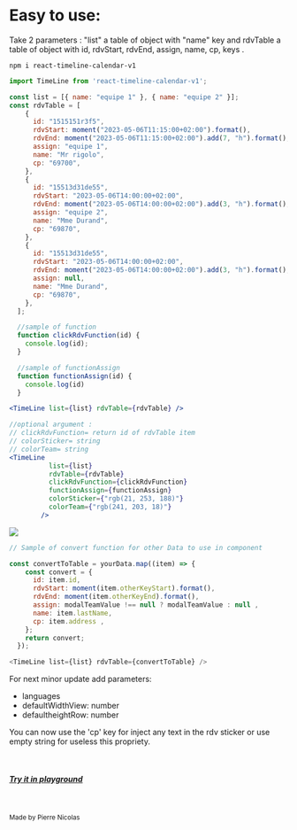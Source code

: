 <h1>Easy to use: </h1>

<p>Take 2 parameters : "list" a table of object with "name" key
and rdvTable a table of object with id, rdvStart, rdvEnd, assign, name, cp, keys . </p>

``` shell 
npm i react-timeline-calendar-v1
```

``` js
import TimeLine from 'react-timeline-calendar-v1';

const list = [{ name: "equipe 1" }, { name: "equipe 2" }];
const rdvTable = [
    {
      id: "1515151r3f5",
      rdvStart: moment("2023-05-06T11:15:00+02:00").format(),
      rdvEnd: moment("2023-05-06T11:15:00+02:00").add(7, "h").format(),
      assign: "equipe 1",
      name: "Mr rigolo",
      cp: "69700",
    },
    {
      id: "15513d31de55",
      rdvStart: "2023-05-06T14:00:00+02:00",
      rdvEnd: moment("2023-05-06T14:00:00+02:00").add(3, "h").format(),
      assign: "equipe 2",
      name: "Mme Durand",
      cp: "69870",
    },
    {
      id: "15513d31de55",
      rdvStart: "2023-05-06T14:00:00+02:00",
      rdvEnd: moment("2023-05-06T14:00:00+02:00").add(3, "h").format(),
      assign: null,
      name: "Mme Durand",
      cp: "69870",
    },
  ];

  //sample of function 
  function clickRdvFunction(id) {
    console.log(id);
  }

  //sample of functionAssign
  function functionAssign(id) {
    console.log(id)
  }

  ```

  ```jsx
<TimeLine list={list} rdvTable={rdvTable} />

//optional argument : 
// clickRdvFunction= return id of rdvTable item
// colorSticker= string
// colorTeam= string
<TimeLine
            list={list}
            rdvTable={rdvTable}
            clickRdvFunction={clickRdvFunction}
            functionAssign={functionAssign}
            colorSticker={"rgb(21, 253, 188)"}
            colorTeam={"rgb(241, 203, 18)"}
          />
```

<img src="https://bnz07pap001files.storage.live.com/y4m7Ecd5KK-T7tbB7H4yX8FdozPcBF5OClPTbJuxMGKOvpVBn9REPlRgtTBs0xSvSmTKoz9ERMrREZiRBf-kJo023AYx68Itor6I-PWMpksShqzXp1evmh3ZHyLlJX4_QFuGVS6Gd_rV7TYJPxUftyjEU3HrGklF8PgE0d5XzVIhKRl6iMAGfiiXM7lU64KGuRv?width=1692&height=487&cropmode=none" />

```js
// Sample of convert function for other Data to use in component 

const convertToTable = yourData.map((item) => {
    const convert = {
      id: item.id,
      rdvStart: moment(item.otherKeyStart).format(),
      rdvEnd: moment(item.otherKeyEnd).format(),
      assign: modalTeamValue !== null ? modalTeamValue : null ,
      name: item.lastName,
      cp: item.address ,
    };
    return convert;
  });

<TimeLine list={list} rdvTable={convertToTable} />

```
<p>For next minor update add parameters: 
<ul>
<li >languages </li>
<li >defaultWidthView: number </li>
<li >defaultheightRow: number </li>
</ul>
You can now use the 'cp' key for inject any text in the rdv sticker or use empty string for useless this propriety.
</p>
<br/>
<h5><a href="https://playcode.io/1465220">Try it in playground </a> </h5>
<br/>

<sub>Made by Pierre Nicolas</sub>
